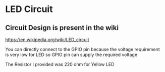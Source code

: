 # LED Circuit

## Circuit Design is present in the wiki

https://en.wikipedia.org/wiki/LED_circuit

You can directly connect to the GPIO pin because the voltage requirement is very low for LED so GPIO pin can supply the
required voltage

The Resistor I provided was 220 ohm for Yellow LED






